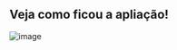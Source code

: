 <h2>Veja como ficou a apliação!</h2>

![image](https://github.com/RafaelBorges93/upload.ai/assets/88861319/640f0fb0-319a-4560-bde9-812beb3cef89)
